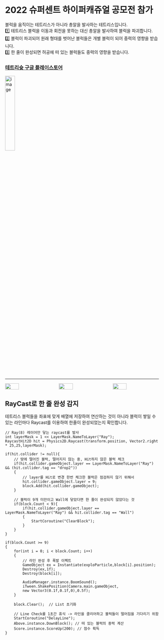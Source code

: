 # 2022 슈퍼센트 하이퍼캐쥬얼 공모전 참가

블럭을 움직이는 테트리스가 아니라 총알을 발사하는 테트리스입니다. <br>
1️⃣ 테트리스 블럭을 이동과 회전을 못하는 대신 총알을 발사하여 블럭을 파괴합니다. <br>
2️⃣ 블럭이 파괴되어 원래 형태를 벗어난 블럭들은 개별 블럭이 되어 중력의 영향을 받습니다. <br>
3️⃣ 한 줄이 완성되면 허공에 떠 있는 블럭들도 중력의 영향을 받습니다.

### [테트리슛 구글 플레이스토어](https://play.google.com/store/apps/details?id=com.dibs.gaming.Tetrishoot&pli=1)

<img alt="image" src="https://github.com/Falcon5077/TetrishootApp/assets/32628758/e1a5e004-86e1-43d3-a8f3-922ff92b0d31" width="25%" height="25%">

---

<div style="display: flex; justify-content: space-between;">
  <img src="https://github.com/Falcon5077/Tetrishoot2022/assets/32628758/05707d29-98ec-4cd8-924f-ec370fa5ddc3" width="30%" height="30%">
  <img src="https://github.com/Falcon5077/Tetrishoot2022/assets/32628758/11b41737-c925-442a-8a67-a4bb2aa23d91" width="30%" height="30%">
  <img src="https://github.com/Falcon5077/Tetrishoot2022/assets/32628758/d92616c2-9394-4551-a300-8891bb216f0d" width="30%" height="30%">
</div>


<H2> RayCast로 한 줄 완성 감지</H2>
테트리스 블럭들을 좌표에 맞게 배열에 저장하여 연산하는 것이 아니라 블럭이 쌓일 수 있는 라인마다 Raycast를 이용하여 한줄이 완성되었는지 확인합니다. 

```
// Ray(8) 레이어만 닿는 raycast를 발사
int layerMask = 1 << LayerMask.NameToLayer("Ray");
RaycastHit2D hit = Physics2D.Raycast(transform.position, Vector2.right * 25,25,layerMask);

if(hit.collider != null){
    // 땅에 떨어진 블럭, 떨어지지 않는 중, Hit하지 않은 블럭 체크
    if(hit.collider.gameObject.layer == LayerMask.NameToLayer("Ray") && (hit.collider.tag == "drop2"))
    {
        // layer를 Hit로 변경 한번 체크한 블럭은 점검하지 않기 위해서
        hit.collider.gameObject.layer = 9;            
        block.Add(hit.collider.gameObject);
    }
    
    // 블럭이 9개 미만이고 Wall에 닿았다면 한 줄이 완성되지 않았다는 것
    if(block.Count < 9){
        if(hit.collider.gameObject.layer == LayerMask.NameToLayer("Ray") && hit.collider.tag == "Wall")
        {
            StartCoroutine("ClearBlock");
        }
    }
}

if(block.Count >= 9)
{
    for(int i = 0; i < block.Count; i++)
    {
        // 라인 완성 후 폭발 이펙트
        GameObject ex = Instantiate(exploParticle,block[i].position);
        Destroy(ex,1f);
        Destroy(block[i]);
        
        AudioManager.instance.BoomSound();
        iTween.ShakePosition(Camera.main.gameObject,
        new Vector3(0.1f,0.1f,0),0.5f);
    }
    
    block.Clear();  // List 초기화
    
    // Line Check를 1초간 휴식 -> 라인을 클리어하고 블럭들이 떨어짐을 기다리기 위함
    StartCoroutine("DelayLine");
    Above.instance.DownBlock(); // 떠 있는 블럭의 중력 계산
    Score.instance.ScoreUp(200); // 점수 획득
}
```
